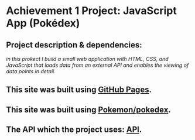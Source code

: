 # Achievement 1 Project: JavaScript App (Pokédex)

## Project description & dependencies: 
*in this prokect I build a small web application with HTML, CSS, and JavaScript that loads data from an external API and enables the viewing of data points in detail.*

## This site was built using [GitHub Pages](https://pages.github.com/).

## This site was built using [Pokemon/pokedex](https://www.pokemon.com/us/pokedex).

## The API which the project uses: [API](https://pokeapi.co/).

